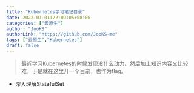 ```yaml
---
title: "Kubernetes学习笔记目录"
date: 2022-01-01T22:09:05+08:00
categories: ["云原生"]
author: "JooKS"
authorLink: "https://github.com/JooKS-me"
tags: ["云原生","Kubernetes"]
draft: false
---
```


> 最近学习Kubernetes的时候发现没什么动力，然后加上知识内容又比较难，于是就在这里开一个目录，也作为flag。



- 深入理解StatefulSet

  

